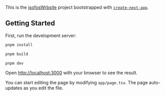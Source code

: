 This is the [isofosWrbsite](http://localhost:3002) project bootstrapped with [`create-next-app`](https://nextjs.org/docs/app/api-reference/cli/create-next-app).

## Getting Started

First, run the development server:

```bash
pnpm install

pnpm build

pnpm dev

```

Open [http://localhost:3000](http://localhost:3002) with your browser to see the result.

You can start editing the page by modifying `app/page.tsx`. The page auto-updates as you edit the file.

